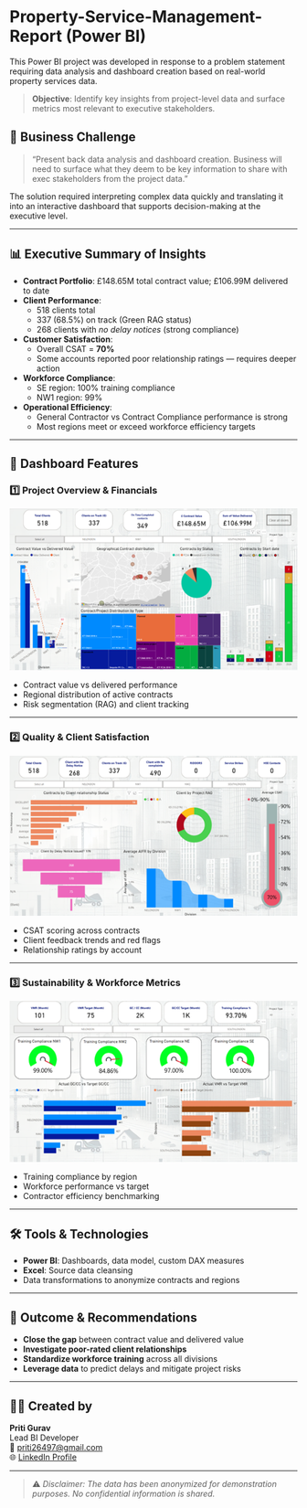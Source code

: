 # Property-Service-Management-Report (Power BI)

This Power BI project was developed in response to a problem statement requiring data analysis and dashboard creation based on real-world property services data.

> **Objective**: Identify key insights from project-level data and surface metrics most relevant to executive stakeholders.

## 📌 Business Challenge

> “Present back data analysis and dashboard creation. Business will need to surface what they deem to be key information to share with exec stakeholders from the project data.”

The solution required interpreting complex data quickly and translating it into an interactive dashboard that supports decision-making at the executive level.

---

## 📊 Executive Summary of Insights

- **Contract Portfolio**: £148.65M total contract value; £106.99M delivered to date  
- **Client Performance**:
  - 518 clients total
  - 337 (68.5%) on track (Green RAG status)
  - 268 clients with *no delay notices* (strong compliance)
- **Customer Satisfaction**:
  - Overall CSAT = **70%**
  - Some accounts reported poor relationship ratings — requires deeper action
- **Workforce Compliance**:
  - SE region: 100% training compliance
  - NW1 region: 99%
- **Operational Efficiency**:
  - General Contractor vs Contract Compliance performance is strong
  - Most regions meet or exceed workforce efficiency targets

---

## 🧩 Dashboard Features

### 1️⃣ Project Overview & Financials
![Project Overview & Financials](https://github.com/Priti-Gurav/Property-Service-Management-Report/blob/main/Project%20Overview%20%26%20Financials.png)

- Contract value vs delivered performance
- Regional distribution of active contracts
- Risk segmentation (RAG) and client tracking

---

### 2️⃣ Quality & Client Satisfaction
![Quality & Client Satisfaction](https://github.com/Priti-Gurav/Property-Service-Management-Report/blob/main/Quality%20%26%20Client%20Satisfaction.png)

- CSAT scoring across contracts
- Client feedback trends and red flags
- Relationship ratings by account

---

### 3️⃣ Sustainability & Workforce Metrics
![Sustainability & Workforce Metrics](https://github.com/Priti-Gurav/Property-Service-Management-Report/blob/main/Sustainability%20%26%20Workforce%20Metrics.png)

- Training compliance by region
- Workforce performance vs target
- Contractor efficiency benchmarking

---

## 🛠️ Tools & Technologies

- **Power BI**: Dashboards, data model, custom DAX measures
- **Excel**: Source data cleansing
- Data transformations to anonymize contracts and regions

---

## 💼 Outcome & Recommendations

- **Close the gap** between contract value and delivered value
- **Investigate poor-rated client relationships**
- **Standardize workforce training** across all divisions
- **Leverage data** to predict delays and mitigate project risks

---

## 👩‍💻 Created by
**Priti Gurav**  
Lead BI Developer  
📧 priti26497@gmail.com  
🌐 [LinkedIn Profile](https://www.linkedin.com/in/pritigurav)

---

> ⚠️ *Disclaimer: The data has been anonymized for demonstration purposes. No confidential information is shared.*
